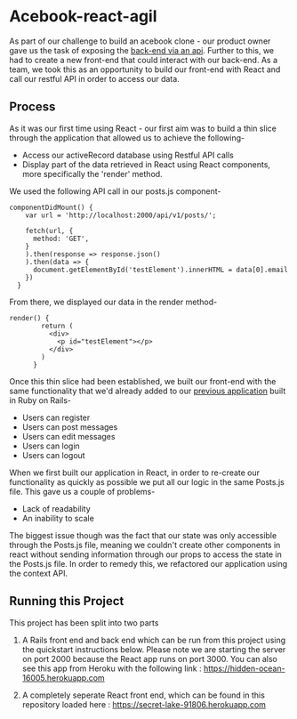 # Acebook-react-agil

As part of our challenge to build an acebook clone - our product owner gave us the task of exposing the [back-end via an api](https://github.com/mackacavs/acebook-agil/tree/master/app/controllers/api). Further to this, we had to create a new front-end that could interact with our back-end. As a team, we took this as an opportunity to build our front-end with React and call our restful API in order to access our data.

## Process

As it was our first time using React - our first aim was to build a thin slice through the application that allowed us to achieve the following-

* Access our activeRecord database using Restful API calls
* Display part of the data retrieved in React using React components, more specifically the 'render' method.

We used the following API call in our posts.js component-

```  
componentDidMount() {
    var url = 'http://localhost:2000/api/v1/posts/';

    fetch(url, {
      method: 'GET',
    }
    ).then(response => response.json()
    ).then(data => {
      document.getElementById('testElement').innerHTML = data[0].email
    })
  }
```
From there, we displayed our data in the render method-

```  
render() {
        return (
          <div>
            <p id="testElement"></p>
          </div>
        )
      }
```

Once this thin slice had been established, we built our front-end with the same functionality that we'd already added to our [previous application](https://github.com/mackacavs/acebook-agil) built in Ruby on Rails-

* Users can register
* Users can post messages
* Users can edit messages
* Users can login
* Users can logout

When we first built our application in React, in order to re-create our functionality as quickly as possible we put all our logic in the same Posts.js file. This gave us a couple of problems-

* Lack of readability
* An inability to scale

The biggest issue though was the fact that our state was only accessible through the Posts.js file, meaning we couldn't create other components in react without sending information through our props to access the state in the Posts.js file. In order to remedy this, we refactored our application using the context API. 


## Running this Project ##

This project has been split into two parts

1) A Rails front end and back end which can be run from this project using the quickstart instructions below.  Please note we are starting the server on port 2000 because the React app runs on port 3000.  You can also see this app from Heroku with the following link : https://hidden-ocean-16005.herokuapp.com

2) A completely seperate React front end, which can be found in this repository loaded here : https://secret-lake-91806.herokuapp.com

